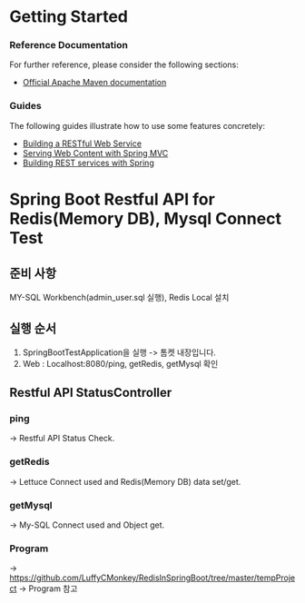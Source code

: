 # Getting Started

### Reference Documentation
For further reference, please consider the following sections:

* [Official Apache Maven documentation](https://maven.apache.org/guides/index.html)

### Guides
The following guides illustrate how to use some features concretely:

* [Building a RESTful Web Service](https://spring.io/guides/gs/rest-service/)
* [Serving Web Content with Spring MVC](https://spring.io/guides/gs/serving-web-content/)
* [Building REST services with Spring](https://spring.io/guides/tutorials/bookmarks/)

# Spring Boot Restful API for Redis(Memory DB), Mysql Connect Test

## 준비 사항
MY-SQL Workbench(admin_user.sql 실행), Redis Local 설치   

## 실행 순서 
1. SpringBootTestApplication을 실행 -> 톰켓 내장입니다. 
2. Web : Localhost:8080/ping, getRedis, getMysql 확인  


## Restful API StatusController 
### ping
  -> Restful API Status Check.
### getRedis
  -> Lettuce Connect used and Redis(Memory DB) data set/get.
### getMysql 
  -> My-SQL Connect used and Object get. 
 
### Program 
  -> https://github.com/LuffyCMonkey/RedisInSpringBoot/tree/master/tempProject -> Program 참고
